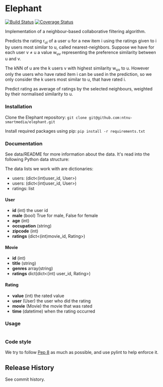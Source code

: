 # Elephant
[![Build Status](https://travis-ci.org/ntnu-smartmedia/elephant.png?branch=master)](https://travis-ci.org/ntnu-smartmedia/elephant)
[![Coverage Status](https://coveralls.io/repos/ntnu-smartmedia/elephant/badge.png)](https://coveralls.io/r/ntnu-smartmedia/elephant)


Implementation of a neighbour-based collaborative filtering algorithm.

Predicts the rating r<sub>ui</sub> of a user u for a new item i using the ratings given to i by users most similar to u, called nearest-neighbors. Suppose we have for each user v ≠ u a value w<sub>uv</sub> representing the preference similarity between u and v.


The kNN of u are the k users v with highest similarity w<sub>uv</sub> to u. However only the users who have rated item i can be used in the prediction, so we only consider the k users most similar to u, that have rated i.

Predict rating as average of ratings by the selected neighbours, weighted by their normalised similarity to u.



### Installation

Clone the Elephant repository:
`git clone git@github.com:ntnu-smartmedia/elephant.git`

Install required packages using pip:
`pip install -r requirements.txt`

### Documentation

See data/README for more information about the data. It's read into the following Python data structure:

The data lists we work with are dictionaries:
* users: (dict<(int)user_id, User>)
* users: (dict<(int)user_id, User>)
* ratings: list<Rating>

#### User
* **id** (int) the user id
* **male** (bool) True for male, False for female
* **age** (int)
* **occupation** (string)
* **zipcode** (int)
* **ratings** (dict<(int)movie_id, Rating>)

#### Movie
* **id** (int)
* **title** (string)
* **genres** array(string)
* **ratings** dict(dict<(int) user_id, Rating>)

#### Rating
* **value** (int) the rated value
* **user** (User) the user who did the rating
* **movie** (Movie) the movie that was rated
* **time** (datetime) when the rating occurred




### Usage

```

```

### Code style
We try to follow [Pep 8](http://www.python.org/dev/peps/pep-0008/) as much as possible, and use pylint to help enforce it.

## Release History
See commit history.
